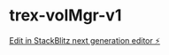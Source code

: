 # trex-volMgr-v1

[Edit in StackBlitz next generation editor ⚡️](https://stackblitz.com/~/github.com/sarahgao123/trex-volMgr-v1)